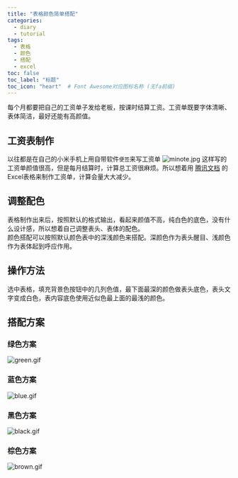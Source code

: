 ```yaml
---
title: "表格颜色简单搭配"
categories:
  - diary
  - tutorial
tags:
  - 表格
  - 颜色
  - 搭配
  - excel
toc: false
toc_label: "标题"
toc_icon: "heart"  # Font Awesome对应图标名称 (无fa前缀)	
---
```

每个月都要把自己的工资单子发给老板，按课时结算工资。工资单既要字体清晰、表体简洁，最好还能有高颜值。

## 工资表制作
以往都是在自己的小米手机上用自带软件`便签`来写工资单 ![minote.jpg](https://i.loli.net/2019/10/07/SmOrY9PqhtMzNiT.jpg) 这样写的工资单颜值很高，但是每月结算时，计算总工资很麻烦。所以想着用 [腾讯文档](https://docs.qq.com/desktop) 的Excel表格来制作工资单，计算会量大大减少。

## 调整配色
表格制作出来后，按照默认的格式输出，看起来颜值不高，纯白色的底色，没有什么设计感，所以想着自己调整表头、表体的配色。    
颜色搭配可以按照默认颜色表中的深浅颜色来搭配。深颜色作为表头醒目、浅颜色作为表体起到呼应作用。

## 操作方法
选中表格，填充背景色按钮中的几列色值，最下面最深的颜色做表头底色，表头文字变成白色，表内容底色使用近似色最上面的最浅的颜色。

## 搭配方案
### 绿色方案
![green.gif](https://i.loli.net/2019/10/07/raCnNtQpXcTMBYm.gif)

### 蓝色方案
![blue.gif](https://i.loli.net/2019/10/07/JKShj3O9sBoZYfF.gif)

### 黑色方案
![black.gif](https://i.loli.net/2019/10/07/E2dJ4Dos1NaHGlx.gif)

### 棕色方案
![brown.gif](https://i.loli.net/2019/10/07/CXZkzWKv45hpDGb.gif)
